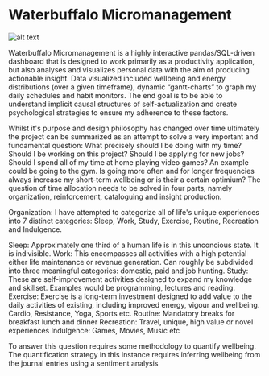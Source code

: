 # Waterbuffalo Micromanagement


![alt text](https://github.com/waterbuffalo13/Waterbuffalo-Micromanagement/blob/master/screenshot.PNG)

Waterbuffalo Micromanagement is a highly interactive pandas/SQL-driven dashboard that is designed to work primarily as a productivity application, but also analyses and visualizes personal data with the aim of producing actionable insight. Data visualized included wellbeing and energy distributions (over a given timeframe), dynamic “gantt-charts” to graph my daily schedules and habit monitors. The end goal is to be able to understand implicit causal structures of self-actualization and create psychological strategies to ensure my adherence to these factors.

Whilst it's purpose and design philosophy has changed over time ultimately the project can be summarized as an attempt to solve a very important and fundamental question: What precisely should I be doing with my time? Should I be working on this project? Should I be applying for new jobs? Should I spend all of my time at home playing video games? An example could be going to the gym. Is going more often and for longer frequencies always increase my short-term wellbeing or is their a certain optimium? The question of time allocation needs to be solved in four parts, namely organization, reinforcement, cataloguing and insight production.

Organization:
I have attempted to categorize all of life's unique experiences into 7 distinct categories: Sleep, Work, Study, Exercise, Routine, Recreation and Indulgence.

Sleep: Approximately one third of a human life is in this unconcious state. It is indivisible.
Work: This encompasses all activities with a high potential either life maintenance or revenue generation. Can roughly be subdivided into three meaningful categories: domestic, paid and job hunting. 
Study: These are self-improvement activities designed to expand my knowledge and skillset. Examples would be programming, lectures and reading.
Exercise: Exercise is a long-term investment designed to add value to the daily activities of existing, including improved energy, vigour and wellbeing. Cardio, Resistance, Yoga, Sports etc.
Routine: Mandatory breaks for breakfast lunch and dinner
Recreation: Travel, unique, high value or novel experiences 
Indulgence: Games, Movies, Music etc
 


To answer this question requires some methodology to quantify wellbeing. The quantification strategy in this instance requires inferring wellbeing from the journal entries using a sentiment analysis


